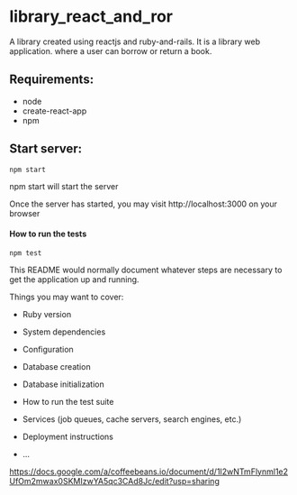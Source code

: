 
# library_react_and_ror
A library created using reactjs and ruby-and-rails. It is a library web application. where a user can borrow or return a book. 

## Requirements:
* node
* create-react-app
* npm

## Start server:
```shell
npm start
```
npm start will start the server

Once the server has started, you may visit http://localhost:3000 on your 
browser

####  How to run the tests

```shell
npm test
```


This README would normally document whatever steps are necessary to get the
application up and running.

Things you may want to cover:

* Ruby version

* System dependencies

* Configuration

* Database creation

* Database initialization

* How to run the test suite

* Services (job queues, cache servers, search engines, etc.)

* Deployment instructions

* ...

https://docs.google.com/a/coffeebeans.io/document/d/1I2wNTmFlynml1e2UfOm2mwax0SKMIzwYA5qc3CAd8Jc/edit?usp=sharing

